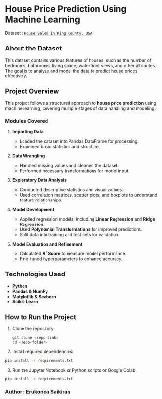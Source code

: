 # House Price Prediction Using Machine Learning
Dataset : [`House Sales in King County, USA`](https://cf-courses-data.s3.us.cloud-object-storage.appdomain.cloud/IBMDeveloperSkillsNetwork-DA0101EN-SkillsNetwork/labs/FinalModule_Coursera/data/kc_house_data_NaN.csv)


## About the Dataset
This dataset contains various features of houses, such as the number of bedrooms, bathrooms, living space, waterfront views, and other attributes. The goal is to analyze and model the data to predict house prices effectively.

## Project Overview
This project follows a structured approach to **house price prediction** using machine learning, covering multiple stages of data handling and modeling:

### Modules Covered
1. **Importing Data**  
   - Loaded the dataset into Pandas DataFrame for processing.  
   - Examined basic statistics and structure.  

2. **Data Wrangling**  
   - Handled missing values and cleaned the dataset.  
   - Performed necessary transformations for model input.  

3. **Exploratory Data Analysis**  
   - Conducted descriptive statistics and visualizations.  
   - Used correlation matrices, scatter plots, and boxplots to understand feature relationships.  

4. **Model Development**  
   - Applied regression models, including **Linear Regression** and **Ridge Regression**.  
   - Used **Polynomial Transformations** for improved predictions.  
   - Split data into training and test sets for validation.  

5. **Model Evaluation and Refinement**  
   - Calculated **R² Score** to measure model performance.  
   - Fine-tuned hyperparameters to enhance accuracy.  

## Technologies Used
- **Python**
- **Pandas & NumPy**
- **Matplotlib & Seaborn**
- **Scikit-Learn**

## How to Run the Project
1. Clone the repository:  
   ```bash
   git clone <repo-link>
   cd <repo-folder>
   
2. Install required dependencies:

```bash
pip install -r requirements.txt
```

3. Run the Jupyter Notebook or Python scripts or Google Colab

```bash
pip install -r requirements.txt
```

### Author : [Erukonda Saikiran](https://www.linkedin.com/in/saikiran-erukonda-4379911a3/)
   
